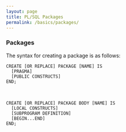 ```yaml
---
layout: page
title: PL/SQL Packages
permalink: /basics/packages/
---
```


### Packages


The syntax for creating a package is as follows:

    CREATE [OR REPLACE] PACKAGE [NAME] IS
      [PRAGMA]
      [PUBLIC CONSTRUCTS]
    END;

<br/>

    CREATE [OR REPLACE] PACKAGE BODY [NAME] IS
      [LOCAL CONSTRUCTS]
      [SUBPROGRAM DEFINITION]
      [BEGIN...END]
    END;
